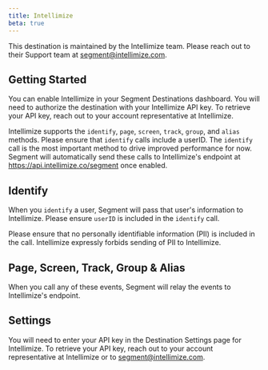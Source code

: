 ```yaml
---
title: Intellimize
beta: true
---
```


This destination is maintained by the Intellimize team. Please reach out to their Support team at segment@intellimize.com.

## Getting Started

You can enable Intellimize in your Segment Destinations dashboard. You will need to authorize the destination with your Intellimize API key. To retrieve your API key, reach out to your account representative at Intellimize.

Intellimize supports the `identify`, `page`, `screen`, `track`, `group`, and `alias` methods. Please ensure that `identify` calls include a userID. The `identify` call is the most important method to drive improved performance for now. Segment will automatically send these calls to Intellimize's endpoint at https://api.intellimize.co/segment once enabled.

## Identify

When you `identify` a user, Segment will pass that user's information to Intellimize.  Please ensure `userID` is included in the `identify` call.

Please ensure that no personally identifiable information (PII) is included in the call. Intellimize expressly forbids sending of PII to Intellimize.

## Page, Screen, Track, Group & Alias

When you call any of these events, Segment will relay the events to Intellimize's endpoint.

## Settings

You will need to enter your API key in the Destination Settings page for Intellimize. To retrieve your API key, reach out to your account representative at Intellimize or to segment@intellimize.com.
